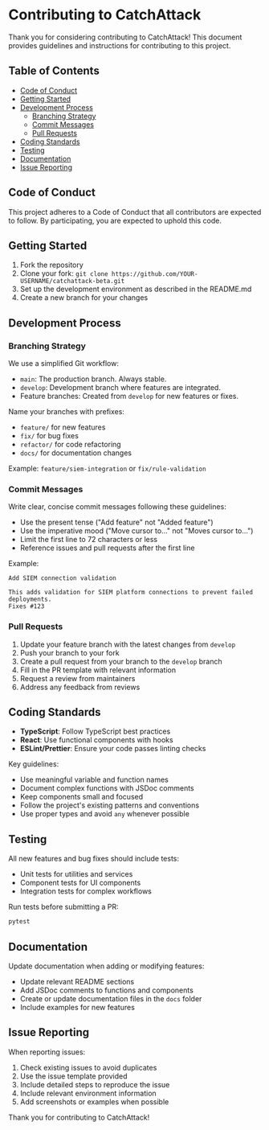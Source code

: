 
# Contributing to CatchAttack

Thank you for considering contributing to CatchAttack! This document provides guidelines and instructions for contributing to this project.

## Table of Contents

- [Code of Conduct](#code-of-conduct)
- [Getting Started](#getting-started)
- [Development Process](#development-process)
  - [Branching Strategy](#branching-strategy)
  - [Commit Messages](#commit-messages)
  - [Pull Requests](#pull-requests)
- [Coding Standards](#coding-standards)
- [Testing](#testing)
- [Documentation](#documentation)
- [Issue Reporting](#issue-reporting)

## Code of Conduct

This project adheres to a Code of Conduct that all contributors are expected to follow. By participating, you are expected to uphold this code.

## Getting Started

1. Fork the repository
2. Clone your fork: `git clone https://github.com/YOUR-USERNAME/catchattack-beta.git`
3. Set up the development environment as described in the README.md
4. Create a new branch for your changes

## Development Process

### Branching Strategy

We use a simplified Git workflow:

- `main`: The production branch. Always stable.
- `develop`: Development branch where features are integrated.
- Feature branches: Created from `develop` for new features or fixes.

Name your branches with prefixes:
- `feature/` for new features
- `fix/` for bug fixes
- `refactor/` for code refactoring
- `docs/` for documentation changes

Example: `feature/siem-integration` or `fix/rule-validation`

### Commit Messages

Write clear, concise commit messages following these guidelines:

- Use the present tense ("Add feature" not "Added feature")
- Use the imperative mood ("Move cursor to..." not "Moves cursor to...")
- Limit the first line to 72 characters or less
- Reference issues and pull requests after the first line

Example:
```
Add SIEM connection validation

This adds validation for SIEM platform connections to prevent failed deployments.
Fixes #123
```

### Pull Requests

1. Update your feature branch with the latest changes from `develop`
2. Push your branch to your fork
3. Create a pull request from your branch to the `develop` branch
4. Fill in the PR template with relevant information
5. Request a review from maintainers
6. Address any feedback from reviews

## Coding Standards

- **TypeScript**: Follow TypeScript best practices
- **React**: Use functional components with hooks
- **ESLint/Prettier**: Ensure your code passes linting checks

Key guidelines:
- Use meaningful variable and function names
- Document complex functions with JSDoc comments
- Keep components small and focused
- Follow the project's existing patterns and conventions
- Use proper types and avoid `any` whenever possible

## Testing

All new features and bug fixes should include tests:

- Unit tests for utilities and services
- Component tests for UI components
- Integration tests for complex workflows

Run tests before submitting a PR:
```bash
pytest
```

## Documentation

Update documentation when adding or modifying features:

- Update relevant README sections
- Add JSDoc comments to functions and components
- Create or update documentation files in the `docs` folder
- Include examples for new features

## Issue Reporting

When reporting issues:

1. Check existing issues to avoid duplicates
2. Use the issue template provided
3. Include detailed steps to reproduce the issue
4. Include relevant environment information
5. Add screenshots or examples when possible

Thank you for contributing to CatchAttack!
